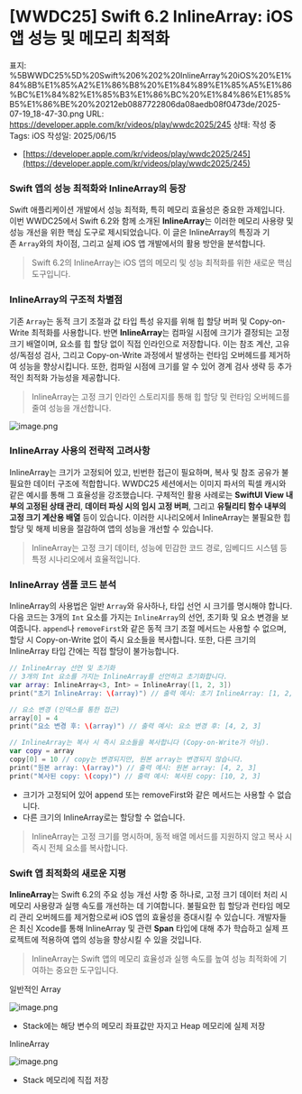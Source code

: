 # [WWDC25] Swift 6.2 InlineArray: iOS 앱 성능 및 메모리 최적화

표지: %5BWWDC25%5D%20Swift%206%202%20InlineArray%20iOS%20%E1%84%8B%E1%85%A2%E1%86%B8%20%E1%84%89%E1%85%A5%E1%86%BC%E1%84%82%E1%85%B3%E1%86%BC%20%E1%84%86%E1%85%B5%E1%86%BE%20%20212eb0887722806da08aedb08f0473de/2025-07-19_18-47-30.png
URL: https://developer.apple.com/kr/videos/play/wwdc2025/245
상태: 작성 중
Tags: iOS
작성일: 2025/06/15

- [https://developer.apple.com/kr/videos/play/wwdc2025/245](https://developer.apple.com/kr/videos/play/wwdc2025/245)

### Swift 앱의 성능 최적화와 InlineArray의 등장

Swift 애플리케이션 개발에서 성능 최적화, 특히 메모리 효율성은 중요한 과제입니다. 이번 WWDC25에서 Swift 6.2와 함께 소개된 **InlineArray**는 이러한 메모리 사용량 및 성능 개선을 위한 핵심 도구로 제시되었습니다. 이 글은 InlineArray의 특징과 기존 `Array`와의 차이점, 그리고 실제 iOS 앱 개발에서의 활용 방안을 분석합니다.

> Swift 6.2의 InlineArray는 iOS 앱의 메모리 및 성능 최적화를 위한 새로운 핵심 도구입니다.
> 

### InlineArray의 구조적 차별점

기존 `Array`는 동적 크기 조절과 값 타입 특성 유지를 위해 힙 할당 버퍼 및 Copy-on-Write 최적화를 사용합니다. 반면 **InlineArray**는 컴파일 시점에 크기가 결정되는 고정 크기 배열이며, 요소를 힙 할당 없이 직접 인라인으로 저장합니다. 이는 참조 계산, 고유성/독점성 검사, 그리고 Copy-on-Write 과정에서 발생하는 런타임 오버헤드를 제거하여 성능을 향상시킵니다. 또한, 컴파일 시점에 크기를 알 수 있어 경계 검사 생략 등 추가적인 최적화 가능성을 제공합니다.

> InlineArray는 고정 크기 인라인 스토리지를 통해 힙 할당 및 런타임 오버헤드를 줄여 성능을 개선합니다.
> 

![image.png](%5BWWDC25%5D%20Swift%206%202%20InlineArray%20iOS%20%E1%84%8B%E1%85%A2%E1%86%B8%20%E1%84%89%E1%85%A5%E1%86%BC%E1%84%82%E1%85%B3%E1%86%BC%20%E1%84%86%E1%85%B5%E1%86%BE%20%20212eb0887722806da08aedb08f0473de/image.png)

### InlineArray 사용의 전략적 고려사항

InlineArray는 크기가 고정되어 있고, 빈번한 접근이 필요하며, 복사 및 참조 공유가 불필요한 데이터 구조에 적합합니다. WWDC25 세션에서는 이미지 파서의 픽셀 캐시와 같은 예시를 통해 그 효율성을 강조했습니다. 구체적인 활용 사례로는 **SwiftUI View 내부의 고정된 상태 관리**, **데이터 파싱 시의 임시 고정 버퍼**, 그리고 **유틸리티 함수 내부의 고정 크기 계산용 배열** 등이 있습니다. 이러한 시나리오에서 InlineArray는 불필요한 힙 할당 및 해제 비용을 절감하여 앱의 성능을 개선할 수 있습니다.

> InlineArray는 고정 크기 데이터, 성능에 민감한 코드 경로, 임베디드 시스템 등 특정 시나리오에서 효율적입니다.
> 

### InlineArray 샘플 코드 분석

InlineArray의 사용법은 일반 `Array`와 유사하나, 타입 선언 시 크기를 명시해야 합니다. 다음 코드는 3개의 `Int` 요소를 가지는 `InlineArray`의 선언, 초기화 및 요소 변경을 보여줍니다. `append`나 `removeFirst`와 같은 동적 크기 조절 메서드는 사용할 수 없으며, 할당 시 Copy-on-Write 없이 즉시 요소들을 복사합니다. 또한, 다른 크기의 InlineArray 타입 간에는 직접 할당이 불가능합니다.

```swift
// InlineArray 선언 및 초기화
// 3개의 Int 요소를 가지는 InlineArray를 선언하고 초기화합니다.
var array: InlineArray<3, Int> = InlineArray([1, 2, 3])
print("초기 InlineArray: \(array)") // 출력 예시: 초기 InlineArray: [1, 2, 3]

// 요소 변경 (인덱스를 통한 접근)
array[0] = 4
print("요소 변경 후: \(array)") // 출력 예시: 요소 변경 후: [4, 2, 3]

// InlineArray는 복사 시 즉시 요소들을 복사합니다 (Copy-on-Write가 아님).
var copy = array
copy[0] = 10 // copy는 변경되지만, 원본 array는 변경되지 않습니다.
print("원본 array: \(array)") // 출력 예시: 원본 array: [4, 2, 3]
print("복사된 copy: \(copy)") // 출력 예시: 복사된 copy: [10, 2, 3]
```

- 크기가 고정되어 있어 append 또는 removeFirst와 같은 메서드는 사용할 수 없습니다.
- 다른 크기의 InlineArray로는 할당할 수 없습니다.

> InlineArray는 고정 크기를 명시하며, 동적 배열 메서드를 지원하지 않고 복사 시 즉시 전체 요소를 복사합니다.
> 

### Swift 앱 최적화의 새로운 지평

**InlineArray**는 Swift 6.2의 주요 성능 개선 사항 중 하나로, 고정 크기 데이터 처리 시 메모리 사용량과 실행 속도를 개선하는 데 기여합니다. 불필요한 힙 할당과 런타임 메모리 관리 오버헤드를 제거함으로써 iOS 앱의 효율성을 증대시킬 수 있습니다. 개발자들은 최신 Xcode를 통해 InlineArray 및 관련 **Span** 타입에 대해 추가 학습하고 실제 프로젝트에 적용하여 앱의 성능을 향상시킬 수 있을 것입니다.

> InlineArray는 Swift 앱의 메모리 효율성과 실행 속도를 높여 성능 최적화에 기여하는 중요한 도구입니다.
> 

일반적인 Array

![image.png](%5BWWDC25%5D%20Swift%206%202%20InlineArray%20iOS%20%E1%84%8B%E1%85%A2%E1%86%B8%20%E1%84%89%E1%85%A5%E1%86%BC%E1%84%82%E1%85%B3%E1%86%BC%20%E1%84%86%E1%85%B5%E1%86%BE%20%20212eb0887722806da08aedb08f0473de/image%201.png)

- Stack에는 해당 변수의 메모리 좌표값만 자지고 Heap 메모리에 실제 저장

InlineArray

![image.png](%5BWWDC25%5D%20Swift%206%202%20InlineArray%20iOS%20%E1%84%8B%E1%85%A2%E1%86%B8%20%E1%84%89%E1%85%A5%E1%86%BC%E1%84%82%E1%85%B3%E1%86%BC%20%E1%84%86%E1%85%B5%E1%86%BE%20%20212eb0887722806da08aedb08f0473de/image%202.png)

- Stack 메모리에 직접 저장